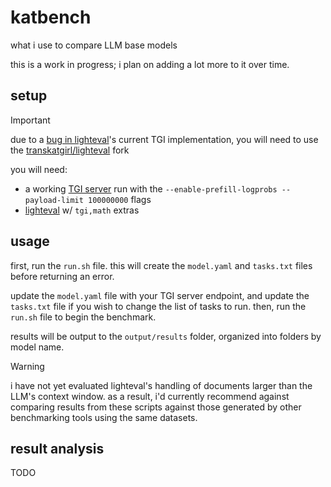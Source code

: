 # katbench
what i use to compare LLM base models

this is a work in progress; i plan on adding a lot more to it over time.

## setup

> [!IMPORTANT]
> due to a [bug in lighteval](https://github.com/huggingface/lighteval/pull/502)'s current TGI implementation, you will need to use the [transkatgirl/lighteval](https://github.com/transkatgirl/lighteval) fork

you will need:

- a working [TGI server](https://huggingface.co/docs/text-generation-inference/en/index) run with the `--enable-prefill-logprobs --payload-limit 100000000` flags
- [lighteval](https://huggingface.co/docs/lighteval/index) w/ `tgi,math` extras

## usage

first, run the `run.sh` file. this will create the `model.yaml` and `tasks.txt` files before returning an error.

update the `model.yaml` file with your TGI server endpoint, and update the `tasks.txt` file if you wish to change the list of tasks to run. then, run the `run.sh` file to begin the benchmark.

results will be output to the `output/results` folder, organized into folders by model name.

> [!WARNING]
> i have not yet evaluated lighteval's handling of documents larger than the LLM's context window. as a result, i'd currently recommend against comparing results from these scripts against those generated by other benchmarking tools using the same datasets.

## result analysis

TODO